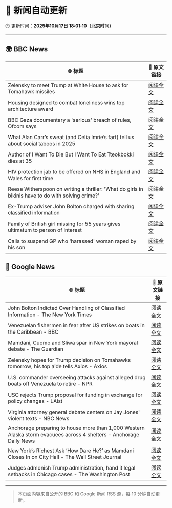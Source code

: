 # 🧠 新闻自动更新

🕒 更新时间：**2025年10月17日 18:01:10（北京时间）**

---

## 🌍 BBC News

| 🌐 标题 | 🔗 原文链接 |
|--------|-------------|
| Zelensky to meet Trump at White House to ask for Tomahawk missiles | [阅读全文](https://www.bbc.com/news/articles/crmxz37nv3zo?at_medium=RSS&at_campaign=rss) |
| Housing designed to combat loneliness wins top architecture award | [阅读全文](https://www.bbc.com/news/articles/c4gwlz6k96no?at_medium=RSS&at_campaign=rss) |
| BBC Gaza documentary a 'serious' breach of rules, Ofcom says | [阅读全文](https://www.bbc.com/news/articles/c629j5m2n01o?at_medium=RSS&at_campaign=rss) |
| What Alan Carr’s sweat (and Celia Imrie’s fart) tell us about social taboos in 2025 | [阅读全文](https://www.bbc.com/news/articles/cwy51pgql7eo?at_medium=RSS&at_campaign=rss) |
| Author of I Want To Die But I Want To Eat Tteokbokki dies at 35 | [阅读全文](https://www.bbc.com/news/articles/cpq1dy8w3jwo?at_medium=RSS&at_campaign=rss) |
| HIV protection jab to be offered on NHS in England and Wales for first time | [阅读全文](https://www.bbc.com/news/articles/c803egy217xo?at_medium=RSS&at_campaign=rss) |
| Reese Witherspoon on writing a thriller: 'What do girls in bikinis have to do with solving crime?' | [阅读全文](https://www.bbc.com/news/articles/cn0gl91dwr2o?at_medium=RSS&at_campaign=rss) |
| Ex-Trump adviser John Bolton charged with sharing classified information | [阅读全文](https://www.bbc.com/news/articles/cgql2qzkz5zo?at_medium=RSS&at_campaign=rss) |
| Family of British girl missing for 55 years gives ultimatum to person of interest | [阅读全文](https://www.bbc.com/news/articles/c1e374lgn0wo?at_medium=RSS&at_campaign=rss) |
| Calls to suspend GP who 'harassed' woman raped by his son | [阅读全文](https://www.bbc.com/news/articles/ce3xylkx2d1o?at_medium=RSS&at_campaign=rss) |

## 📰 Google News

| 🌐 标题 | 🔗 原文链接 |
|--------|-------------|
| John Bolton Indicted Over Handling of Classified Information - The New York Times | [阅读全文](https://news.google.com/rss/articles/CBMihwFBVV95cUxPeU04U3VBT2JOelN4QmNpanFxejlhRTMzbTU0SnZFYWdnZFJqWVhhTVRlVkdsZ2p5UzAzeFBSempfX3JvckZZZUs1UENNQ3Y1ZzlTYkxJRjZobkdzTnktR3FSb0RYT2xEaHdBd2NVUWJqQXZwWEZ6amhPY1VSajBOWjdwaEo4Vjg?oc=5) |
| Venezuelan fishermen in fear after US strikes on boats in the Caribbean - BBC | [阅读全文](https://news.google.com/rss/articles/CBMiWkFVX3lxTE5PQjVQelJwVGhTY2dGSzlPYzY0Qmg0Z3M4MXFNVWdSVjdvbHNhSkxQY2MzTWRHc0VnaWI1OXpKQ3Iwem13Qy1wUldlMUVVU1ZyNGw3TlJsQ1FkQdIBX0FVX3lxTE5YOGJodnZHclFsLWVuM3VES3FRQllpUFBlemFzTU5WM1FGckNuNmJQSWlyWldvTXIyUmxZeS1PbEZoWWZidjBrTFU4ZXEtQlVqbGY1UjV6bjFpclNFS2hJ?oc=5) |
| Mamdani, Cuomo and Sliwa spar in New York mayoral debate - The Guardian | [阅读全文](https://news.google.com/rss/articles/CBMilgFBVV95cUxPZEtIVWNWR0tzMlZrS1JILTJOUTBGVjlKdmtkTVpCR3Zlbk1KUm5rTHFrZGhkYWwyZGlEblVtUFIwNjZwUnJ3aGN6UWQ4dFhRWE1uczg3UW1TY01VVmV2bXBwVTRxU2pJZVM2LU41aUUyci1ZS0ZNNGliWUVhSVdhakh0Yk90UlMzZ1JMVUU3cmFYc1pyQnc?oc=5) |
| Zelensky hopes for Trump decision on Tomahawks tomorrow, his top aide tells Axios - Axios | [阅读全文](https://news.google.com/rss/articles/CBMiiwFBVV95cUxQak5teXhub2RHMEh3VHhEbFNVSTBGQzNUR0ljNkxid0dRb3NYOE1IbVJmc2NNRUhiRVYyR05QTkRsYkgxZXowWGloZFdVeVI0anhWbW5HUWJBYVl1Zk95dTZCZHNUZHgwcFpxT2JCMUxKS1llem5YOGNnU1R0dnJsTVFkZWJ6V0VHdE1n?oc=5) |
| U.S. commander overseeing attacks against alleged drug boats off Venezuela to retire - NPR | [阅读全文](https://news.google.com/rss/articles/CBMilgFBVV95cUxOZ1k4WlczeFJ0WGJwYW5yRTBmaXp1OVdqN3cyVGtqZFRhSjlqSm02N21zelVDLU9pazVVWDhnc2RhR2d3dF83NEtjbVN1clRUdlZoVmpTZ2FCY2lzSkZzVEdtVUpiY2xwZnV2S285a1ZiOVl2Njk0S1QzanhGTkUyWjdUVnExNkFET19BSXNQR2d3SnplUXc?oc=5) |
| USC rejects Trump proposal for funding in exchange for policy changes - LAist | [阅读全文](https://news.google.com/rss/articles/CBMikAFBVV95cUxNMV9UNzEtbFllR19mSWpFSFE3dHU4azhoNS1WQ3VXaHZ0QnZZQ0R6WXpBcngxRGRHVnlqZk5tZVVPVGRpTG9STVVZTTJnai0xMjQ1czExdHlycm55YW9DWW5ubjBnSGZ3Z1VRZXZ1SDZDMDVWekU3TjdVOVItSEo2N1J6MHI2UFhGeUFKNGw1MFI?oc=5) |
| Virginia attorney general debate centers on Jay Jones' violent texts - NBC News | [阅读全文](https://news.google.com/rss/articles/CBMirwFBVV95cUxNb20xeERCUkVXbTFLbXpGeFJSak9tcHUxdk5ySHpwRHZMZ2NqMGhHMmM2U2JGejFiQnQ1RG1QUTZKaHFRR2tJaHZOaDdQM1FyMXY1a24xSVh0UnFIRWFXUHdJSWpsUXBVUldNc3pwMzJTYkM4N29vTm56UENhbzRWNVE2QzFMdExsOTZvdFJwYVVaN19ZdzV0VzJRWlhkMkhfeGJtUVZHUWlGMGkxZDJV0gFWQVVfeXFMT2xXQVFTQTQ2TFRFUTY5UDFYb0J0TS1rOEQ4Rm05Y3U0NzliUFlWSTR2eU1WVGg2MVl3bHZXQXN2d0EzcWxTbVl5WWxpSHVwUlhyclNaVnc?oc=5) |
| Anchorage preparing to house more than 1,000 Western Alaska storm evacuees across 4 shelters - Anchorage Daily News | [阅读全文](https://news.google.com/rss/articles/CBMi3gFBVV95cUxPRmsyei1tWDlTdUdvYTlXdUt4TmpybXdiZGM4bEJ6ZC1ReFJTT0N0d1psa3dTRjkzMFpqWTdWNWZWMFQtY3pNMzJGZTVGUU9rdU81aDZKcUlpQ0pPalRPVmdSYlJweGlLMkE2MFBTbUhPMXQ3RE5iRFVzOENjdWc3c2hQNXB6VzlZOTY0dS1nVFl6UDlEQjJyU3RrVmpIZnRwdWJybnhUdXprekJrMWREb3BNbmRvY3k2Y3pxU1IxV0VJVndaZkZRMUZYbUNpbHBOV01XQUhBQ2preHhPLWc?oc=5) |
| New York’s Richest Ask ‘How Dare He?’ as Mamdani Closes In on City Hall - The Wall Street Journal | [阅读全文](https://news.google.com/rss/articles/CBMifkFVX3lxTE5vNEFObG9xN2ZOZlJ3a3dHajJvUGFWYW85T29mZnd4UVVTa0ZXMEFUZC1GUVhxMFR0RTBWRFlYSnlPZW51RFpTLWV2RkRyYS1LbmNva3hvbWJZNFFxSTFqUmQzTE9KWFBTWFhPMGFLYmc2ZXBwMEhla19hNloyQQ?oc=5) |
| Judges admonish Trump administration, hand it legal setbacks in Chicago cases - The Washington Post | [阅读全文](https://news.google.com/rss/articles/CBMinAFBVV95cUxPRHg5V2YtbFhtWGxKcGhEVm5pQU5kWHN4alNSLUNMamV6aEhhWnlVYkVWb2ZQbkN2MVQ4RXRDUDJSZUxtWXA5TjJvdlFIR0QteGlUMklfTWZRT3JMSUZwWXZneXp3NHlOczZXdmFsOGttQ2hwUGVuTDhmVGUtVHh0cTlsc2pXcVFpQlEwZE81VkJoU09EQllGelZXOEI?oc=5) |

---
> 本页面内容来自公开的 BBC 和 Google 新闻 RSS 源，每 10 分钟自动更新。